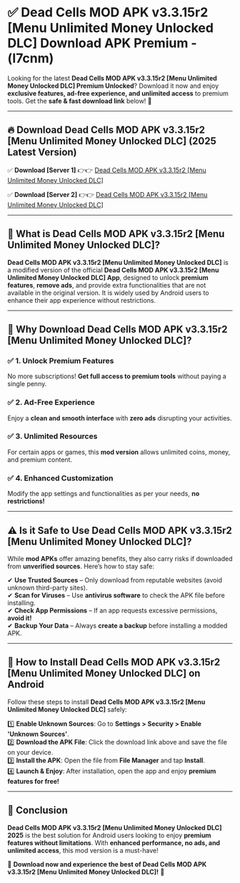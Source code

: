 
# ✅ Dead Cells MOD APK v3.3.15r2 [Menu Unlimited Money Unlocked DLC] Download APK Premium -  (l7cnm) 

Looking for the latest **Dead Cells MOD APK v3.3.15r2 [Menu Unlimited Money Unlocked DLC] Premium Unlocked**? Download it now and enjoy **exclusive features, ad-free experience, and unlimited access** to premium tools. Get the **safe & fast download link** below! 🚀

---

## 🔥 Download Dead Cells MOD APK v3.3.15r2 [Menu Unlimited Money Unlocked DLC] (2025 Latest Version)

✅ **Download [Server 1]** 👉👉 [Dead Cells MOD APK v3.3.15r2 [Menu Unlimited Money Unlocked DLC] ](https://apkcomod.com?title=Dead_Cells_MOD_APK_v3.3.15r2_[Menu_Unlimited_Money_Unlocked_DLC])  

✅ **Download [Server 2]** 👉👉 [Dead Cells MOD APK v3.3.15r2 [Menu Unlimited Money Unlocked DLC] ](https://apkcomod.com?title=Dead_Cells_MOD_APK_v3.3.15r2_[Menu_Unlimited_Money_Unlocked_DLC])  


---

## 📌 What is Dead Cells MOD APK v3.3.15r2 [Menu Unlimited Money Unlocked DLC]?

**Dead Cells MOD APK v3.3.15r2 [Menu Unlimited Money Unlocked DLC]** is a modified version of the official **Dead Cells MOD APK v3.3.15r2 [Menu Unlimited Money Unlocked DLC] App**, designed to unlock **premium features**, **remove ads**, and provide extra functionalities that are not available in the original version. It is widely used by Android users to enhance their app experience without restrictions.

---

## 🌟 Why Download Dead Cells MOD APK v3.3.15r2 [Menu Unlimited Money Unlocked DLC]?

### ✅ 1. Unlock Premium Features
No more subscriptions! **Get full access to premium tools** without paying a single penny.

### ✅ 2. Ad-Free Experience
Enjoy a **clean and smooth interface** with **zero ads** disrupting your activities.

### ✅ 3. Unlimited Resources
For certain apps or games, this **mod version** allows unlimited coins, money, and premium content.

### ✅ 4. Enhanced Customization
Modify the app settings and functionalities as per your needs, **no restrictions!**

---

## ⚠️ Is it Safe to Use Dead Cells MOD APK v3.3.15r2 [Menu Unlimited Money Unlocked DLC]?

While **mod APKs** offer amazing benefits, they also carry risks if downloaded from **unverified sources**. Here’s how to stay safe:

✔ **Use Trusted Sources** – Only download from reputable websites (avoid unknown third-party sites).  
✔ **Scan for Viruses** – Use **antivirus software** to check the APK file before installing.  
✔ **Check App Permissions** – If an app requests excessive permissions, **avoid it!**  
✔ **Backup Your Data** – Always **create a backup** before installing a modded APK.

---

## 📲 How to Install Dead Cells MOD APK v3.3.15r2 [Menu Unlimited Money Unlocked DLC] on Android

Follow these steps to install **Dead Cells MOD APK v3.3.15r2 [Menu Unlimited Money Unlocked DLC]** safely:

1️⃣ **Enable Unknown Sources**: Go to **Settings > Security > Enable 'Unknown Sources'**.  
2️⃣ **Download the APK File**: Click the download link above and save the file on your device.  
3️⃣ **Install the APK**: Open the file from **File Manager** and tap **Install**.  
4️⃣ **Launch & Enjoy**: After installation, open the app and enjoy **premium features for free!**

---

## 🚀 Conclusion

**Dead Cells MOD APK v3.3.15r2 [Menu Unlimited Money Unlocked DLC] 2025** is the best solution for Android users looking to enjoy **premium features without limitations**. With **enhanced performance, no ads, and unlimited access**, this mod version is a must-have!

🔻 **Download now and experience the best of Dead Cells MOD APK v3.3.15r2 [Menu Unlimited Money Unlocked DLC]!** 🔻

